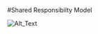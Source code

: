 #Shared Responsibilty Model

![Alt_Text](https://d1.awsstatic.com/security-center/NewSharedResponsibilityModel.439722fde78686678161105734cb9455bbbdf4ac.png "SRP")

